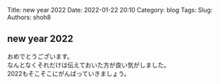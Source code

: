 Title: new year 2022
Date: 2022-01-22 20:10
Category: blog
Tags: 
Slug: 
Authors: shoh8

## new year 2022

おめでとうございます。  
なんとなくそれだけは伝えておいた方が良い気がしました。  
2022もそこそこにがんばっていきましょう。
